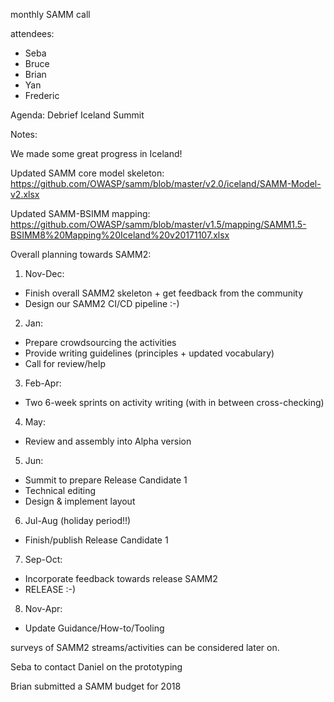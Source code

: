 monthly SAMM call

attendees:
* Seba
* Bruce
* Brian
* Yan
* Frederic

Agenda:
Debrief Iceland Summit

Notes:

We made some great progress in Iceland!

Updated SAMM core model skeleton:
https://github.com/OWASP/samm/blob/master/v2.0/iceland/SAMM-Model-v2.xlsx

Updated SAMM-BSIMM mapping:
https://github.com/OWASP/samm/blob/master/v1.5/mapping/SAMM1.5-BSIMM8%20Mapping%20Iceland%20v20171107.xlsx

Overall planning towards SAMM2:
1. Nov-Dec: 
* Finish overall SAMM2 skeleton + get feedback from the community
* Design our SAMM2 CI/CD pipeline :-)
2. Jan: 
* Prepare crowdsourcing the activities
* Provide writing guidelines (principles + updated vocabulary)
* Call for review/help
3. Feb-Apr:
* Two 6-week sprints on activity writing (with in between cross-checking)
4. May:
* Review and assembly into Alpha version
5. Jun:
* Summit to prepare Release Candidate 1
* Technical editing
* Design & implement layout
6. Jul-Aug (holiday period!!)
* Finish/publish Release Candidate 1
7. Sep-Oct:
* Incorporate feedback towards release SAMM2
* RELEASE :-)
8. Nov-Apr: 
* Update Guidance/How-to/Tooling
  
 
surveys of SAMM2 streams/activities can be considered later on.

Seba to contact Daniel on the prototyping

Brian submitted a SAMM budget for 2018






